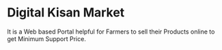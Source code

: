 # Digital Kisan Market
 It is a Web based Portal helpful for Farmers to sell their Products online to get Minimum Support Price. 
